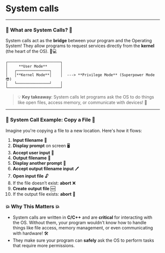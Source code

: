 # System calls

---

### 🌟 **What are System Calls?** 🌟

System calls act as the **bridge** between your program and the Operating System! They allow programs to request services directly from the **kernel** (the heart of the OS). 💖💻

```diagram
┌────────────────────────┐
│     **User Mode**      │
│   ┌───────────────┐    │
│   │**Kernel Mode**│    │  ---> **Privilege Mode** (Superpower Mode 😎)
│   └───────────────┘    │
└────────────────────────┘
```

> 💡 **Key takeaway**: System calls let programs ask the OS to do things like open files, access memory, or communicate with devices! 🚀

---

### 📝 **System Call Example: Copy a File** 📝

Imagine you're copying a file to a new location. Here's how it flows:

1. **Input filename** 📂
2. **Display prompt** on screen 🖥️
3. **Accept user input** 📝
4. **Output filename** 📁
5. **Display another prompt** 🔄
6. **Accept output filename input** 🖊️
7. **Open input file** 🔓
8. If the file doesn’t exist: **abort** ❌
9. **Create output file** 🆕
10. If the output file exists: **abort** 🚫

### 💥 Why This Matters 💥

- System calls are written in **C/C++** and are **critical** for interacting with the OS. Without them, your program wouldn't know how to handle things like file access, memory management, or even communicating with hardware! 🛠️
- They make sure your program can **safely** ask the OS to perform tasks that require more permissions.
